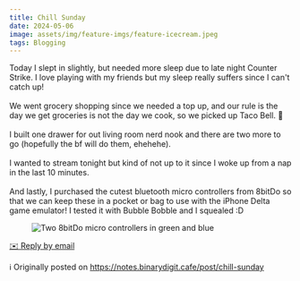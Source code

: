 ```yaml
---
title: Chill Sunday
date: 2024-05-06
image: assets/img/feature-imgs/feature-icecream.jpeg
tags: Blogging
---
```

 <p>Today I slept in slightly, but needed more sleep due to late night
Counter Strike. I love playing with my friends but my sleep really
suffers since I can&#39;t catch up! <br /><br />We went grocery shopping
since we needed a top up, and our rule is the day we get groceries is
not the day we cook, so we picked up Taco Bell. 🤤<br /><br />I built one
drawer for out living room nerd nook and there are two more to go
(hopefully the bf will do them, ehehehe). <br /><br />I wanted to stream
tonight but kind of not up to it since I woke up from a nap in the last
10 minutes.<br /><br />And lastly, I purchased the cutest bluetooth
micro controllers from 8bitDo so that we can keep these in a pocket or
bag to use with the iPhone Delta game emulator! I tested it with Bubble
Bobble and I squealed :D</p>

<figure class="attachment attachment--preview flex-col justify-center attachment--jpg">
      <img srcset="https://cdn.scribbles.page/rails/active_storage/representations/proxy/eyJfcmFpbHMiOnsibWVzc2FnZSI6IkJBaHBBdEJSIiwiZXhwIjpudWxsLCJwdXIiOiJibG9iX2lkIn19--420440d400aaeb907337dc455c5c4cffe0a21295/eyJfcmFpbHMiOnsibWVzc2FnZSI6IkJBaDdDRG9MWm05eWJXRjBTU0lJYW5CbkJqb0dSVlE2RkhKbGMybDZaVjkwYjE5c2FXMXBkRnNIYVFJQUVHa0NBQXc2Q25OaGRtVnlld1k2REhGMVlXeHBkSGxwWkE9PSIsImV4cCI6bnVsbCwicHVyIjoidmFyaWF0aW9uIn19--556deb252b4ed95e4b10b8bc1ed8e2d68a7b2d43/controllers.jpg 2x" loading="lazy" src="https://cdn.scribbles.page/rails/active_storage/representations/proxy/eyJfcmFpbHMiOnsibWVzc2FnZSI6IkJBaHBBdEJSIiwiZXhwIjpudWxsLCJwdXIiOiJibG9iX2lkIn19--420440d400aaeb907337dc455c5c4cffe0a21295/eyJfcmFpbHMiOnsibWVzc2FnZSI6IkJBaDdDRG9MWm05eWJXRjBTU0lJYW5CbkJqb0dSVlE2RkhKbGMybDZaVjkwYjE5c2FXMXBkRnNIYVFJQUNHa0NBQVk2Q25OaGRtVnlld1k2REhGMVlXeHBkSGxwWkE9PSIsImV4cCI6bnVsbCwicHVyIjoidmFyaWF0aW9uIn19--77b85d2deaa725665407f11c49ec672491c1f59c/controllers.jpg" alt="Two 8bitDo micro controllers in green and blue" />
</figure>
<p>
        <a href='mailto:binarydigit@omg.lol?subject=Chill Sunday' style='text-decoration: underline'>✉️ Reply by email</a>
      </p>

ℹ️ Originally posted on https://notes.binarydigit.cafe/post/chill-sunday